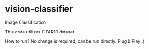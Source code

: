 # vision-classifier
Image Classification

This code utilizes CIFAR10 dataset.

How to run?
No change is required, can be run directly. Plug & Play ;)
